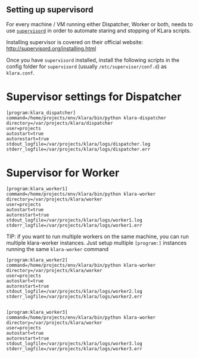 ## Setting up supervisord

For every machine / VM running either Dispatcher, Worker or both, needs to use [`supervisord`](http://supervisord.org) in order to automate staring and stopping of KLara scripts.

Installing supervisor is covered on their official website: http://supervisord.org/installing.html

Once you have `supervisord` installed, install the following scripts in the config
folder for `supervisord` (usually `/etc/supervisor/conf.d`) as `klara.conf`.

# Supervisor settings for Dispatcher
```
[program:klara_dispatcher]
command=/home/projects/env/klara/bin/python klara-dispatcher
directory=/var/projects/klara/dispatcher
user=projects
autostart=true
autorestart=true
stdout_logfile=/var/projects/klara/logs/dispatcher.log
stderr_logfile=/var/projects/klara/logs/dispatcher.err
```

# Supervisor for Worker

```
[program:klara_worker1]
command=/home/projects/env/klara/bin/python klara-worker
directory=/var/projects/klara/worker
user=projects
autostart=true
autorestart=true
stdout_logfile=/var/projects/klara/logs/worker1.log
stderr_logfile=/var/projects/klara/logs/worker1.err
```

TIP: if you want to run multiple workers on the same machine, you can run multiple klara-worker instances. Just setup multiple `[program:]` instances running the 
same `klara-worker` command

```
[program:klara_worker2]
command=/home/projects/env/klara/bin/python klara-worker
directory=/var/projects/klara/worker
user=projects
autostart=true
autorestart=true
stdout_logfile=/var/projects/klara/logs/worker2.log
stderr_logfile=/var/projects/klara/logs/worker2.err


[program:klara_worker3]
command=/home/projects/env/klara/bin/python klara-worker
directory=/var/projects/klara/worker
user=projects
autostart=true
autorestart=true
stdout_logfile=/var/projects/klara/logs/worker3.log
stderr_logfile=/var/projects/klara/logs/worker3.err
```